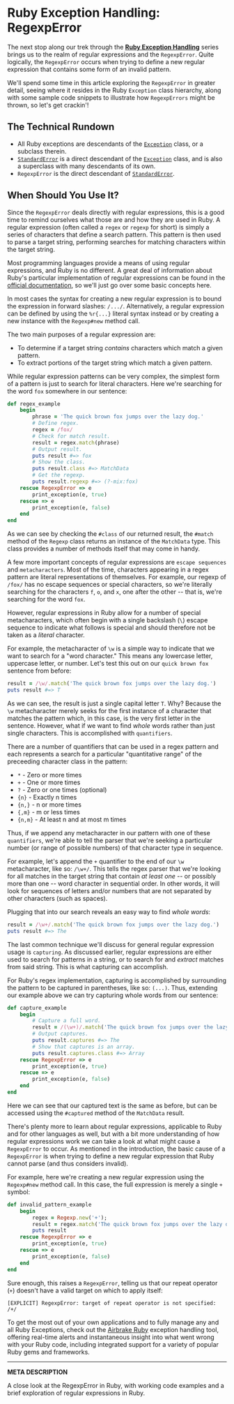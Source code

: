 # Ruby Exception Handling: RegexpError

The next stop along our trek through the [__Ruby Exception Handling__](https://airbrake.io/blog/ruby-exception-handling/ruby-exception-classes) series brings us to the realm of regular expressions and the `RegexpError`.  Quite logically, the `RegexpError` occurs when trying to define a new regular expression that contains some form of an invalid pattern.

We'll spend some time in this article exploring the `RegexpError` in greater detail, seeing where it resides in the Ruby `Exception` class hierarchy, along with some sample code snippets to illustrate how `RegexpErrors` might be thrown, so let's get crackin'!

## The Technical Rundown

- All Ruby exceptions are descendants of the [`Exception`](https://airbrake.io/blog/ruby-exception-handling/ruby-exception-classes) class, or a subclass therein.
- [`StandardError`](https://ruby-doc.org/core-2.4.0/StandardError.html) is a direct descendant of the [`Exception`](https://airbrake.io/blog/ruby-exception-handling/ruby-exception-classes) class, and is also a superclass with many descendants of its own.
- `RegexpError` is the direct descendant of [`StandardError`](https://ruby-doc.org/core-2.4.0/StandardError.html).

## When Should You Use It?

Since the `RegexpError` deals directly with regular expressions, this is a good time to remind ourselves what those are and how they are used in Ruby.  A regular expression (often called a `regex` or `regexp` for short) is simply a series of characters that define a search pattern.  This pattern is then used to parse a target string, performing searches for matching characters within the target string.

Most programming languages provide a means of using regular expressions, and Ruby is no different.  A great deal of information about Ruby's particular implementation of regular expressions can be found in the [official documentation](https://ruby-doc.org/core-2.4.1/Regexp.html), so we'll just go over some basic concepts here.

In most cases the syntax for creating a new regular expression is to bound the expression in forward slashes: `/.../`.  Alternatively, a regular expression can be defined by using the `%r{...}` literal syntax instead or by creating a new instance with the `Regexp#new` method call.

The two main purposes of a regular expression are:

- To determine if a target string _contains_ characters which match a given pattern.
- To extract portions of the target string which match a given pattern.

While regular expression patterns can be very complex, the simplest form of a pattern is just to search for literal characters.  Here we're searching for the word `fox` somewhere in our sentence:

```ruby
def regex_example
    begin
        phrase = 'The quick brown fox jumps over the lazy dog.'
        # Define regex.
        regex = /fox/
        # Check for match result.
        result = regex.match(phrase)
        # Output result.
        puts result #=> fox
        # Show the class.
        puts result.class #=> MatchData
        # Get the regexp.
        puts result.regexp #=> (?-mix:fox)
    rescue RegexpError => e
        print_exception(e, true)
    rescue => e
        print_exception(e, false)
    end 
end
```

As we can see by checking the `#class` of our returned result, the `#match` method of the `Regexp` class returns an instance of the `MatchData` type.  This class provides a number of methods itself that may come in handy.

A few more important concepts of regular expressions are `escape sequences` and `metacharacters`.  Most of the time, characters appearing in a regex pattern are literal representations of themselves.  For example, our regexp of `/fox/` has no escape sequences or special characters, so we're literally searching for the characters `f`, `o`, and `x`, one after the other -- that is, we're searching for the word `fox`.

However, regular expressions in Ruby allow for a number of special metacharacters, which often begin with a single backslash (`\`) escape sequence to indicate what follows is special and should therefore not be taken as a _literal_ character.

For example, the metacharacter of `\w` is a simple way to indicate that we want to search for a "word character."  This means any lowercase letter, uppercase letter, or number.  Let's test this out on our `quick brown fox` sentence from before:

```ruby
result = /\w/.match('The quick brown fox jumps over the lazy dog.')
puts result #=> T
```

As we can see, the result is just a single capital letter `T`.  Why?  Because the `\w` metacharacter merely seeks for the first instance of a character that matches the pattern which, in this case, is the very first letter in the sentence.  However, what if we want to find _whole_ words rather than just single characters.  This is accomplished with `quantifiers`.

There are a number of quantifiers that can be used in a regex pattern and each represents a search for a particular "quantitative range" of the preceeding character class in the pattern:

- `*` - Zero or more times
- `+` - One or more times
- `?` - Zero or one times (optional)
- `{n}` - Exactly n times
- `{n,}` - n or more times
- `{,m}` - m or less times
- `{n,m}` - At least n and at most m times

Thus, if we append any metacharacter in our pattern with one of these `quantifiers`, we're able to tell the parser that we're seeking a particular number (or range of possible numbers) of that character type in sequence.

For example, let's append the `+` quantifier to the end of our `\w` metacharacter, like so: `/\w+/`.  This tells the regex parser that we're looking for all matches in the target string that contain _at least one_ -- or possibly more than one -- word character in sequential order.  In other words, it will look for sequences of letters and/or numbers that are not separated by other characters (such as spaces).

Plugging that into our search reveals an easy way to find _whole words_:

```ruby
result = /\w+/.match('The quick brown fox jumps over the lazy dog.')
puts result #=> The
```

The last common technique we'll discuss for general regular expression usage is `capturing`.  As discussed earlier, regular expressions are either used to search for patterns in a string, or to search for and _extract_ matches from said string.  This is what capturing can accomplish.

For Ruby's regex implementation, capturing is accomplished by surrounding the pattern to be captured in parentheses, like so: `(...)`.  Thus, extending our example above we can try capturing whole words from our sentence:

```ruby
def capture_example
    begin
        # Capture a full word.
        result = /(\w+)/.match('The quick brown fox jumps over the lazy dog.')
        # Output captures.
        puts result.captures #=> The
        # Show that captures is an array.
        puts result.captures.class #=> Array
    rescue RegexpError => e
        print_exception(e, true)
    rescue => e
        print_exception(e, false)
    end 
end
```

Here we can see that our captured text is the same as before, but can be accessed using the `#captured` method of the `MatchData` result.

There's plenty more to learn about regular expressions, applicable to Ruby and for other languages as well, but with a bit more understanding of how regular expressions work we can take a look at what might cause a `RegexpError` to occur.  As mentioned in the introduction, the basic cause of a `RegexpError` is when trying to define a new regular expression that Ruby cannot parse (and thus considers invalid).

For example, here we're creating a new regular expression using the `Regexp#new` method call.  In this case, the full expression is merely a single `+` symbol:

```ruby
def invalid_pattern_example
    begin
        regex = Regexp.new('+');
        result = regex.match('The quick brown fox jumps over the lazy dog.')
        puts result
    rescue RegexpError => e
        print_exception(e, true)
    rescue => e
        print_exception(e, false)
    end 
end
```

Sure enough, this raises a `RegexpError`, telling us that our repeat operator (`+`) doesn't have a valid target on which to apply itself:

```
[EXPLICIT] RegexpError: target of repeat operator is not specified: /+/
```

To get the most out of your own applications and to fully manage any and all Ruby Exceptions, check out the <a class="js-cta-utm" href="https://airbrake.io/languages/ruby_exception_handling?utm_source=blog&amp;utm_medium=end-post&amp;utm_campaign=airbrake-ruby">Airbrake Ruby</a> exception handling tool, offering real-time alerts and instantaneous insight into what went wrong with your Ruby code, including integrated support for a variety of popular Ruby gems and frameworks.

---

__META DESCRIPTION__

A close look at the RegexpError in Ruby, with working code examples and a brief exploration of regular expressions in Ruby.